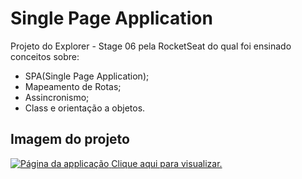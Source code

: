 <h1 align="left">Single Page Application</h1>
<p>Projeto do Explorer - Stage 06 pela RocketSeat
do qual foi ensinado conceitos sobre:</p>
<ul>
  <li>SPA(Single Page Application);</li>
  <li>Mapeamento de Rotas;</li>
  <li>Assincronismo;</li>
  <li>Class e orientação a objetos.</li>
</ul>

<h2>Imagem do projeto</h2>
<a href="https://single-page-application-mbt8.vercel.app/" target="_blank">
  
  ![Página da applicação](https://i.imgur.com/FS26sey.png)
</a>
<a href="https://single-page-application-mbt8.vercel.app/" target="_blank">
  Clique aqui para visualizar.
</a>



